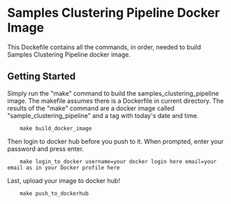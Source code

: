 # Samples Clustering Pipeline Docker Image
This Dockefile contains all the commands, in order, needed to build Samples Clustering Pipeline docker image.

## Getting Started
Simply run the "make" command to build the samples_clustering_pipeline image. The makefile assumes there is a Dockerfile in current directory. The results of the "make" command are a docker image called "sample_clustering_pipeline" and a tag with today's date and time.
```
    make build_docker_image
```
Then login to docker hub before you push to it. When prompted, enter your password and press enter.
```
    make login_to_docker username=your docker login here email=your email as in your Docker profile here
```
Last, upload your image to docker hub!
```
    make push_to_dockerhub
```

